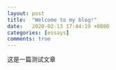 ```yaml
---
layout: post
title:  "Welcome to my blog!"
date:   2020-02-13 17:44:19 +0800
categories: [essays]
comments: true
---
```



这是一篇测试文章